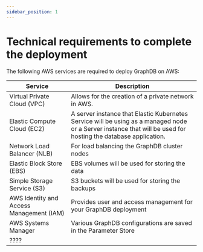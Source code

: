 ```yaml
---
sidebar_position: 1
---
```


# Technical requirements to complete the deployment

The following AWS services are required to deploy GraphDB on AWS:

| Service                                  | Description                                                                                                                                                    |
|------------------------------------------|----------------------------------------------------------------------------------------------------------------------------------------------------------------|
| Virtual Private Cloud (VPC)              | Allows for the creation of a private network in AWS.                                                                                                           |
| Elastic Compute Cloud (EC2)              | A server instance that Elastic Kubernetes Service will be using as a managed node or a Server instance that will be used for hosting the database application. |
| Network Load Balancer (NLB)              | For load balancing the GraphDB cluster nodes                                                                                                                   |
| Elastic Block Store (EBS)                | EBS volumes will be used for storing the data                                                                                                                  |
| Simple Storage Service (S3)              | S3 buckets will be used for storing the backups                                                                                                                |
| AWS Identity and Access Management (IAM) | Provides user and access management for your GraphDB deployment                                                                                                |
 | AWS Systems Manager                      | Various GraphDB configurations are saved in the Parameter Store                                                                                                |
| ????                                     |                                                                                                                                                                |


